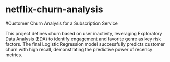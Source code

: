 # netflix-churn-analysis
#Customer Churn Analysis for a Subscription Service


This project defines churn based on user inactivity, leveraging Exploratory Data Analysis (EDA) to identify engagement and favorite genre as key risk factors. The final Logistic Regression model successfully predicts customer churn with high recall, demonstrating the predictive power of recency metrics.
